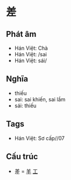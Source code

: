 # 差

## Phát âm
* Hán Việt: Chà
* Hán Việt: /sai
* Hán Việt: sái/

## Nghĩa
* thiếu
* sai: sai khiến, sai lầm
* sái: thiếu

## Tags
* Hán Việt: Sơ cấp//07

## Cấu trúc
* 差 = [羊](羊.md) [工](工.md)

<script>window.HANZI_FIELD='差';</script>